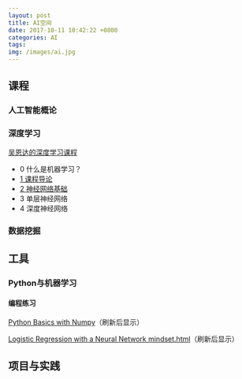 ```yaml
---
layout: post
title: AI空间
date: 2017-10-11 10:42:22 +0800
categories: AI
tags: 
img: /images/ai.jpg
---
```


## 课程

### 人工智能概论

### 深度学习

[吴恩达的深度学习课程](http://mooc.study.163.com/smartSpec/detail/1001319001.htm)

* 0 什么是机器学习？
* [1 课程导论](https://wwg1996.github.io/ai/2017/10/11/dl1.html)
* [2 神经网络基础](http://wangweiguang.xyz/ai/2017/10/16/dl2.html)
* 3 单层神经网络
* 4 深度神经网络

### 数据挖掘

## 工具

### Python与机器学习

#### 编程练习

[Python Basics with Numpy](http://wangweiguang.xyz/html/Python+Basics+With+Numpy.html)（刷新后显示）

[Logistic Regression with a Neural Network mindset.html](http://wangweiguang.xyz/html/Logistic+Regression+with+a+Neural+Network+mindset.html)（刷新后显示）

## 项目与实践

